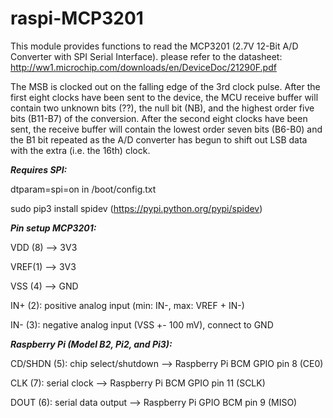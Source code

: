 # raspi-MCP3201

This module provides functions to read the MCP3201 (2.7V 12-Bit A/D Converter with SPI Serial Interface).
please refer to the datasheet: http://ww1.microchip.com/downloads/en/DeviceDoc/21290F.pdf

The MSB is clocked out on the falling edge of the 3rd clock pulse. After the first eight clocks have been sent
to the device, the MCU receive buffer will contain two unknown bits (??), the null bit (NB), and the highest order five bits (B11-B7) of the conversion. After the second eight clocks have been sent, the receive buffer will contain the lowest order seven bits (B6-B0) and the B1 bit repeated as the A/D converter has begun to shift out LSB data with the extra (i.e. the 16th) clock.

***Requires SPI:***

dtparam=spi=on in /boot/config.txt

sudo pip3 install spidev (https://pypi.python.org/pypi/spidev)


***Pin setup MCP3201:***

VDD (8) --> 3V3

VREF(1) --> 3V3

VSS (4) --> GND


IN+ (2): positive analog input (min: IN-, max: VREF + IN-)

IN- (3): negative analog input (VSS +- 100 mV), connect to GND


***Raspberry Pi (Model B2, Pi2, and Pi3):***

CD/SHDN (5): chip select/shutdown --> Raspberry Pi BCM GPIO pin 8 (CE0)

CLK (7): serial clock --> Raspberry Pi BCM GPIO pin 11 (SCLK)

DOUT (6): serial data output --> Raspberry Pi GPIO BCM pin 9 (MISO)


